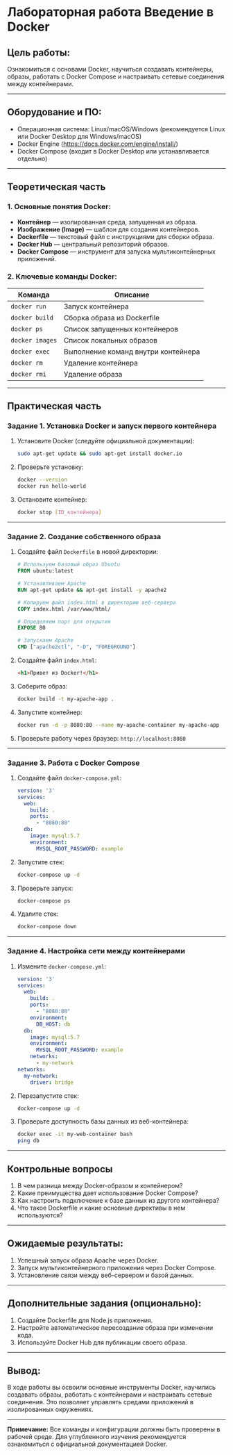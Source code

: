 

# Лабораторная работа Введение в Docker

## Цель работы:
Ознакомиться с основами Docker, научиться создавать контейнеры, образы, работать с Docker Compose и настраивать сетевые соединения между контейнерами.

---

## Оборудование и ПО:
- Операционная система: Linux/macOS/Windows (рекомендуется Linux или Docker Desktop для Windows/macOS)
- Docker Engine (https://docs.docker.com/engine/install/)
- Docker Compose (входит в Docker Desktop или устанавливается отдельно)

---

## Теоретическая часть

### 1. Основные понятия Docker:
- **Контейнер** — изолированная среда, запущенная из образа.
- **Изображение (Image)** — шаблон для создания контейнеров.
- **Dockerfile** — текстовый файл с инструкциями для сборки образа.
- **Docker Hub** — центральный репозиторий образов.
- **Docker Compose** — инструмент для запуска мультиконтейнерных приложений.

### 2. Ключевые команды Docker:
| Команда | Описание |
|---------|----------|
| `docker run` | Запуск контейнера |
| `docker build` | Сборка образа из Dockerfile |
| `docker ps` | Список запущенных контейнеров |
| `docker images` | Список локальных образов |
| `docker exec` | Выполнение команд внутри контейнера |
| `docker rm` | Удаление контейнера |
| `docker rmi` | Удаление образа |

---

## Практическая часть

### Задание 1. Установка Docker и запуск первого контейнера
1. Установите Docker (следуйте официальной документации):
   ```bash
   sudo apt-get update && sudo apt-get install docker.io
   ```

2. Проверьте установку:
   ```bash
   docker --version
   docker run hello-world
   ```

3. Остановите контейнер:
   ```bash
   docker stop [ID_контейнера]
   ```

---

### Задание 2. Создание собственного образа
1. Создайте файл `Dockerfile` в новой директории:
   ```dockerfile
   # Используем базовый образ Ubuntu
   FROM ubuntu:latest

   # Устанавливаем Apache
   RUN apt-get update && apt-get install -y apache2

   # Копируем файл index.html в директорию веб-сервера
   COPY index.html /var/www/html/

   # Определяем порт для открытия
   EXPOSE 80

   # Запускаем Apache
   CMD ["apache2ctl", "-D", "FOREGROUND"]
   ```

2. Создайте файл `index.html`:
   ```html
   <h1>Привет из Docker!</h1>
   ```

3. Соберите образ:
   ```bash
   docker build -t my-apache-app .
   ```

4. Запустите контейнер:
   ```bash
   docker run -d -p 8080:80 --name my-apache-container my-apache-app
   ```

5. Проверьте работу через браузер: `http://localhost:8080`

---

### Задание 3. Работа с Docker Compose
1. Создайте файл `docker-compose.yml`:
   ```yaml
   version: '3'
   services:
     web:
       build: .
       ports:
         - "8080:80"
     db:
       image: mysql:5.7
       environment:
         MYSQL_ROOT_PASSWORD: example
   ```

2. Запустите стек:
   ```bash
   docker-compose up -d
   ```

3. Проверьте запуск:
   ```bash
   docker-compose ps
   ```

4. Удалите стек:
   ```bash
   docker-compose down
   ```

---

### Задание 4. Настройка сети между контейнерами
1. Измените `docker-compose.yml`:
   ```yaml
   version: '3'
   services:
     web:
       build: .
       ports:
         - "8080:80"
       environment:
         DB_HOST: db
     db:
       image: mysql:5.7
       environment:
         MYSQL_ROOT_PASSWORD: example
       networks:
         - my-network
   networks:
     my-network:
       driver: bridge
   ```

2. Перезапустите стек:
   ```bash
   docker-compose up -d
   ```

3. Проверьте доступность базы данных из веб-контейнера:
   ```bash
   docker exec -it my-web-container bash
   ping db
   ```

---

## Контрольные вопросы
1. В чем разница между Docker-образом и контейнером?
2. Какие преимущества дает использование Docker Compose?
3. Как настроить подключение к базе данных из другого контейнера?
4. Что такое Dockerfile и какие основные директивы в нем используются?

---

## Ожидаемые результаты:
1. Успешный запуск образа Apache через Docker.
2. Запуск мультиконтейнерного приложения через Docker Compose.
3. Установление связи между веб-сервером и базой данных.

---

## Дополнительные задания (опционально):
1. Создайте Dockerfile для Node.js приложения.
2. Настройте автоматическое пересоздание образа при изменении кода.
3. Используйте Docker Hub для публикации своего образа.

---

## Вывод:
В ходе работы вы освоили основные инструменты Docker, научились создавать образы, работать с контейнерами и настраивать сетевые соединения. Это позволяет управлять средами приложений в изолированных окружениях.

---

**Примечание:** Все команды и конфигурации должны быть проверены в рабочей среде. Для углубленного изучения рекомендуется ознакомиться с официальной документацией Docker.
